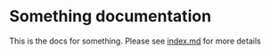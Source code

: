 # Something documentation
This is the docs for something. Please see [index.md](docs/index.md) for more details
